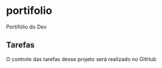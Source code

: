 # portifolio
Portifólio do Dev

## Tarefas

O controle  das tarefas desse projeto será realizado no GitHub